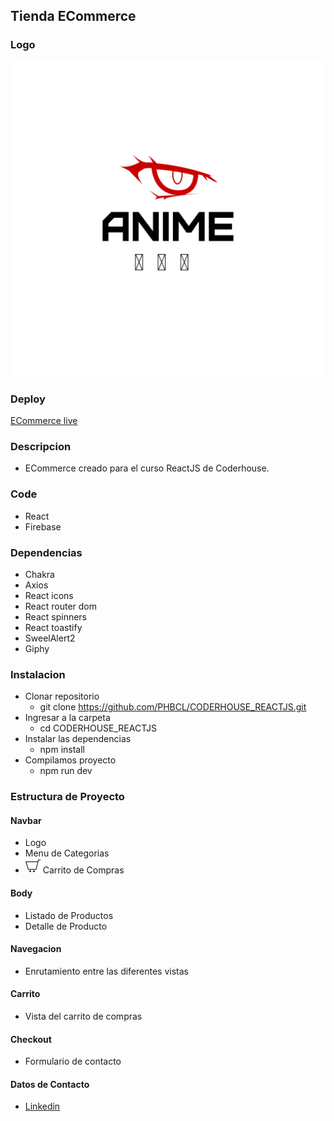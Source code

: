 ## Tienda ECommerce
### Logo

![image](/src/assets/logo.png)

### Deploy
[ECommerce live](https://coderhouse-reactjs-nine.vercel.app/)

### Descripcion
- ECommerce creado para el curso ReactJS de Coderhouse.

### Code

- React
- Firebase

### Dependencias

- Chakra
- Axios
- React icons
- React router dom
- React spinners
- React toastify
- SweelAlert2
- Giphy


### Instalacion

- Clonar repositorio
    - git clone https://github.com/PHBCL/CODERHOUSE_REACTJS.git
- Ingresar a la carpeta
    - cd CODERHOUSE_REACTJS
- Instalar las dependencias
    - npm install
- Compilamos proyecto
    - npm run dev


### Estructura de Proyecto

#### Navbar
- Logo
- Menu de Categorias
- ![image](/src/assets/cart.png) Carrito de Compras 

#### Body

- Listado de Productos 
- Detalle de Producto

#### Navegacion

- Enrutamiento entre las diferentes vistas

#### Carrito

- Vista del carrito de compras

#### Checkout

- Formulario de contacto

#### Datos de Contacto
- [Linkedin](https://www.linkedin.com/in/pedro-hurtado-246ab052/)